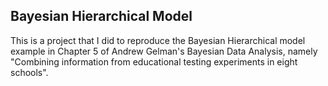  Bayesian Hierarchical Model
----------------------------------------
This is a project that I did to reproduce the Bayesian Hierarchical model
example in Chapter 5 of Andrew Gelman's Bayesian Data Analysis, namely "Combining information from educational testing experiments in eight schools". 
